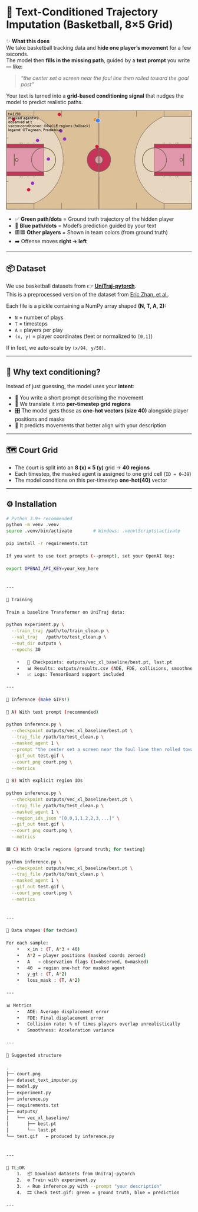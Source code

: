 # 🏀 Text-Conditioned Trajectory Imputation (Basketball, 8×5 Grid)

✨ **What this does**  
We take basketball tracking data and **hide one player’s movement** for a few seconds.  
The model then **fills in the missing path**, guided by a **text prompt** you write — like:

> *“the center set a screen near the foul line then rolled toward the goal post”*

Your text is turned into a **grid-based conditioning signal** that nudges the model to predict realistic paths.

<p align="center">
  <img src="test.gif" alt="Prediction vs Ground Truth demo" width="720"/>
</p>

- ✅ **Green path/dots** = Ground truth trajectory of the hidden player  
- 🔵 **Blue path/dots** = Model’s prediction guided by your text  
- 🟥🟦 **Other players** = Shown in team colors (from ground truth)  
- ➡️ Offense moves **right → left**

---

## 📦 Dataset

We use basketball datasets from 👉 [**UniTraj-pytorch**](https://github.com/colorfulfuture/UniTraj-pytorch).  
This is a preprocessed version of the dataset from [Eric Zhan, et al.](https://github.com/ezhan94/calibratable-style-consistency).

Each file is a pickle containing a NumPy array shaped **(N, T, A, 2):**

- `N` = number of plays  
- `T` = timesteps  
- `A` = players per play  
- `(x, y)` = player coordinates (feet or normalized to `[0,1]`)  

If in feet, we auto-scale by `(x/94, y/50)`.

---

## 🎯 Why text conditioning?

Instead of just guessing, the model uses your **intent**:

- 📝 You write a short prompt describing the movement  
- 🔄 We translate it into **per-timestep grid regions**  
- 🎛️ The model gets those as **one-hot vectors (size 40)** alongside player positions and masks  
- 🧠 It predicts movements that better align with your description  

---

## 🗺️ Court Grid

- The court is split into an **8 (x) × 5 (y)** grid → **40 regions**  
- Each timestep, the masked agent is assigned to one grid cell (`ID = 0–39`)  
- The model conditions on this per-timestep **one-hot(40)** vector  

---

## ⚙️ Installation

```bash
# Python 3.9+ recommended
python -m venv .venv
source .venv/bin/activate        # Windows: .venv\Scripts\activate

pip install -r requirements.txt

If you want to use text prompts (--prompt), set your OpenAI key:

export OPENAI_API_KEY=your_key_here


---

🚀 Training

Train a baseline Transformer on UniTraj data:

python experiment.py \
  --train_traj /path/to/train_clean.p \
  --val_traj   /path/to/test_clean.p \
  --out_dir outputs \
  --epochs 30

	•	📂 Checkpoints: outputs/vec_xl_baseline/best.pt, last.pt
	•	📊 Results: outputs/results.csv (ADE, FDE, collisions, smoothness)
	•	📈 Logs: TensorBoard support included

---

🔮 Inference (make GIFs!)

📝 A) With text prompt (recommended)

python inference.py \
  --checkpoint outputs/vec_xl_baseline/best.pt \
  --traj_file /path/to/test_clean.p \
  --masked_agent 1 \
  --prompt "the center set a screen near the foul line then rolled toward the goal post" \
  --gif_out test.gif \
  --court_png court.png \
  --metrics

🔢 B) With explicit region IDs

python inference.py \
  --checkpoint outputs/vec_xl_baseline/best.pt \
  --traj_file /path/to/test_clean.p \
  --masked_agent 1 \
  --region_ids_json "[0,0,1,1,2,2,3,...]" \
  --gif_out test.gif \
  --court_png court.png \
  --metrics

🟩 C) With Oracle regions (ground truth; for testing)

python inference.py \
  --checkpoint outputs/vec_xl_baseline/best.pt \
  --traj_file /path/to/test_clean.p \
  --masked_agent 1 \
  --gif_out test.gif \
  --court_png court.png \
  --metrics


---

📐 Data shapes (for techies)

For each sample:
	•	x_in : (T, A*3 + 40)
	•	A*2 → player positions (masked coords zeroed)
	•	A   → observation flags (1=observed, 0=masked)
	•	40  → region one-hot for masked agent
	•	y_gt : (T, A*2)
	•	loss_mask : (T, A*2)

---

📊 Metrics
	•	ADE: Average displacement error
	•	FDE: Final displacement error
	•	Collision rate: % of times players overlap unrealistically
	•	Smoothness: Acceleration variance

---

📁 Suggested structure

.
├── court.png
├── dataset_text_imputer.py
├── model.py
├── experiment.py
├── inference.py
├── requirements.txt
├── outputs/
│   └── vec_xl_baseline/
│       ├── best.pt
│       └── last.pt
└── test.gif   ← produced by inference.py


---

🏁 TL;DR
	1.	📦 Download datasets from UniTraj-pytorch
	2.	⚙️ Train with experiment.py
	3.	✍️ Run inference.py with --prompt "your description"
	4.	🎞️ Check test.gif: green = ground truth, blue = prediction

---